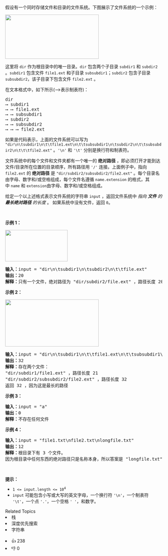 <p>假设有一个同时存储文件和目录的文件系统。下图展示了文件系统的一个示例：</p>

<p><img alt="" src="https://assets.leetcode.com/uploads/2020/08/28/mdir.jpg" style="height: 142px; width: 300px;" /></p>

<p>这里将 <code>dir</code> 作为根目录中的唯一目录。<code>dir</code> 包含两个子目录 <code>subdir1</code> 和 <code>subdir2</code> 。<code>subdir1</code> 包含文件 <code>file1.ext</code> 和子目录 <code>subsubdir1</code>；<code>subdir2</code> 包含子目录 <code>subsubdir2</code>，该子目录下包含文件 <code>file2.ext</code> 。</p>

<p>在文本格式中，如下所示(⟶表示制表符)：</p>

<pre>
dir
⟶ subdir1
⟶ ⟶ file1.ext
⟶ ⟶ subsubdir1
⟶ subdir2
⟶ ⟶ subsubdir2
⟶ ⟶ ⟶ file2.ext
</pre>

<p>如果是代码表示，上面的文件系统可以写为 <code>"dir\n\tsubdir1\n\t\tfile1.ext\n\t\tsubsubdir1\n\tsubdir2\n\t\tsubsubdir2\n\t\t\tfile2.ext"</code> 。<code>'\n'</code> 和 <code>'\t'</code> 分别是换行符和制表符。</p>

<p>文件系统中的每个文件和文件夹都有一个唯一的 <strong>绝对路径</strong> ，即必须打开才能到达文件/目录所在位置的目录顺序，所有路径用 <code>'/'</code> 连接。上面例子中，指向 <code>file2.ext</code> 的 <strong>绝对路径</strong> 是 <code>"dir/subdir2/subsubdir2/file2.ext"</code> 。每个目录名由字母、数字和/或空格组成，每个文件名遵循 <code>name.extension</code> 的格式，其中<meta charset="UTF-8" />&nbsp;<code>name</code>&nbsp;和<meta charset="UTF-8" />&nbsp;<code>extension</code>由字母、数字和/或空格组成。</p>

<p>给定一个以上述格式表示文件系统的字符串 <code>input</code> ，返回文件系统中&nbsp;<em>指向&nbsp;<strong>文件</strong>&nbsp;的 <strong>最长绝对路径</strong> 的长度</em>&nbsp;。 如果系统中没有文件，返回&nbsp;<code>0</code>。</p>

<p>&nbsp;</p>

<p><strong>示例 1：</strong></p>
<img alt="" src="https://assets.leetcode.com/uploads/2020/08/28/dir1.jpg" style="height: 101px; width: 200px;" />
<pre>
<strong>输入：</strong>input = "dir\n\tsubdir1\n\tsubdir2\n\t\tfile.ext"
<strong>输出：</strong>20
<strong>解释：</strong>只有一个文件，绝对路径为 "dir/subdir2/file.ext" ，路径长度 20
</pre>

<p><strong>示例 2：</strong></p>
<img alt="" src="https://assets.leetcode.com/uploads/2020/08/28/dir2.jpg" style="height: 151px; width: 300px;" />
<pre>
<strong>输入：</strong>input = "dir\n\tsubdir1\n\t\tfile1.ext\n\t\tsubsubdir1\n\tsubdir2\n\t\tsubsubdir2\n\t\t\tfile2.ext"
<strong>输出：</strong>32
<strong>解释：</strong>存在两个文件：
"dir/subdir1/file1.ext" ，路径长度 21
"dir/subdir2/subsubdir2/file2.ext" ，路径长度 32
返回 32 ，因为这是最长的路径</pre>

<p><strong>示例 3：</strong></p>

<pre>
<strong>输入：</strong>input = "a"
<strong>输出：</strong>0
<strong>解释：</strong>不存在任何文件</pre>

<p><strong>示例 4：</strong></p>

<pre>
<strong>输入：</strong>input = "file1.txt\nfile2.txt\nlongfile.txt"
<strong>输出：</strong>12
<strong>解释：</strong>根目录下有 3 个文件。
因为根目录中任何东西的绝对路径只是名称本身，所以答案是 "longfile.txt" ，路径长度为 12
</pre>

<p>&nbsp;</p>

<p><strong>提示：</strong></p>

<ul>
	<li><code>1 &lt;= input.length &lt;= 10<sup>4</sup></code></li>
	<li><code>input</code> 可能包含小写或大写的英文字母，一个换行符 <code>'\n'</code>，一个制表符 <code>'\t'</code>，一个点 <code>'.'</code>，一个空格 <code>' '</code>，和数字。</li>
</ul>
<div><div>Related Topics</div><div><li>栈</li><li>深度优先搜索</li><li>字符串</li></div></div><br><div><li>👍 238</li><li>👎 0</li></div>